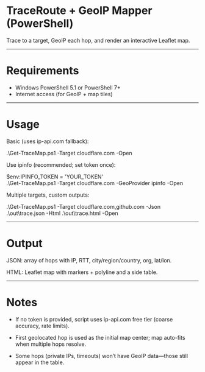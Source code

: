 # TraceRoute + GeoIP Mapper (PowerShell)

Trace to a target, GeoIP each hop, and render an interactive Leaflet map.

---

# Requirements  

- Windows PowerShell 5.1 or PowerShell 7+  
- Internet access (for GeoIP + map tiles)  

---

# Usage  
  
Basic (uses ip-api.com fallback):  
  
.\Get-TraceMap.ps1 -Target cloudflare.com -Open  
  
Use ipinfo (recommended; set token once):  
  
$env:IPINFO_TOKEN = 'YOUR_TOKEN'  
.\Get-TraceMap.ps1 -Target cloudflare.com -GeoProvider ipinfo -Open  
  
Multiple targets, custom outputs:  
  
.\Get-TraceMap.ps1 -Target cloudflare.com,github.com -Json .\out\trace.json -Html .\out\trace.html -Open  

---

# Output

JSON: array of hops with IP, RTT, city/region/country, org, lat/lon.

HTML: Leaflet map with markers + polyline and a side table.

---

# Notes

- If no token is provided, script uses ip-api.com free tier (coarse accuracy, rate limits).

- First geolocated hop is used as the initial map center; map auto-fits when multiple hops resolve.

- Some hops (private IPs, timeouts) won’t have GeoIP data—those still appear in the table.
